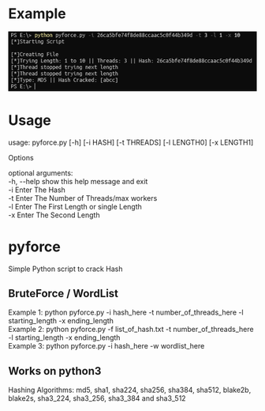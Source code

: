 # Example
<img src="https://github.com/EH30/pyforce/blob/master/example.PNG" >


# Usage
usage: pyforce.py [-h] [-i HASH] [-t THREADS] [-l LENGTH0] [-x LENGTH1]

Options

optional arguments:   
  -h, --help             show this help message and exit   
  -i                     Enter The Hash   
  -t                     Enter The Number of Threads/max workers   
  -l                     Enter The First Length or single Length   
  -x                     Enter The Second Length   

# pyforce
Simple Python script to crack Hash 

BruteForce / WordList
----------------------

Example 1: python pyforce.py -i hash_here -t number_of_threads_here -l starting_length -x ending_length   
Example 2: python pyforce.py -f list_of_hash.txt -t number_of_threads_here -l starting_length -x ending_length   
Example 3: python pyforce.py -i hash_here -w wordlist_here   

Works on python3   
---------------------   

Hashing Algorithms: md5, sha1, sha224, sha256, sha384, sha512, blake2b, blake2s, sha3_224, sha3_256, sha3_384 and sha3_512
